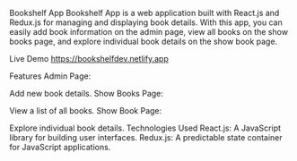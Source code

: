 Bookshelf App
Bookshelf App is a web application built with React.js and Redux.js for managing and displaying book details. With this app, you can easily add book information on the admin page, view all books on the show books page, and explore individual book details on the show book page.

Live Demo https://bookshelfdev.netlify.app

Features
Admin Page:

Add new book details.
Show Books Page:

View a list of all books.
Show Book Page:

Explore individual book details.
Technologies Used
React.js: A JavaScript library for building user interfaces.
Redux.js: A predictable state container for JavaScript applications.

